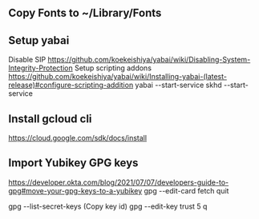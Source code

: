 ## Copy Fonts to ~/Library/Fonts

## Setup yabai

Disable SIP https://github.com/koekeishiya/yabai/wiki/Disabling-System-Integrity-Protection
Setup scripting addons https://github.com/koekeishiya/yabai/wiki/Installing-yabai-(latest-release)#configure-scripting-addition
yabai --start-service
skhd --start-service

## Install gcloud cli

https://cloud.google.com/sdk/docs/install

## Import Yubikey GPG keys

https://developer.okta.com/blog/2021/07/07/developers-guide-to-gpg#move-your-gpg-keys-to-a-yubikey
gpg --edit-card
fetch
quit

gpg --list-secret-keys (Copy key id)
gpg --edit-key <key id>
trust
5
q
